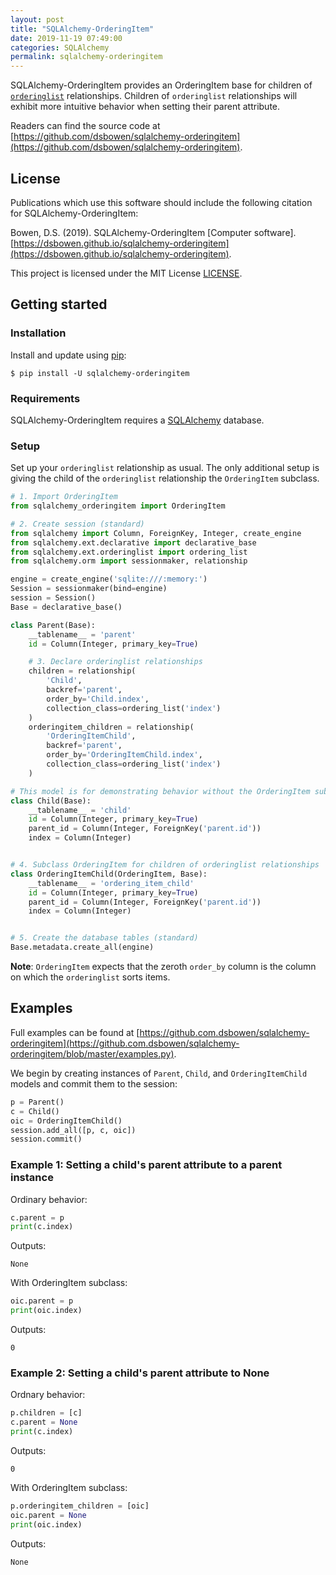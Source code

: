 ```yaml
---
layout: post
title: "SQLAlchemy-OrderingItem"
date: 2019-11-19 07:49:00
categories: SQLAlchemy
permalink: sqlalchemy-orderingitem
---
```


SQLAlchemy-OrderingItem provides an OrderingItem base for children of [`orderinglist`](https://docs.sqlalchemy.org/en/13/orm/extensions/orderinglist.html) relationships. Children of `orderinglist` relationships will exhibit more intuitive behavior when setting their parent attribute.

Readers can find the source code at [https://github.com/dsbowen/sqlalchemy-orderingitem](https://github.com/dsbowen/sqlalchemy-orderingitem).

## License

Publications which use this software should include the following citation for SQLAlchemy-OrderingItem:

Bowen, D.S. (2019). SQLAlchemy-OrderingItem \[Computer software\]. [https://dsbowen.github.io/sqlalchemy-orderingitem](https://dsbowen.github.io/sqlalchemy-orderingitem).

This project is licensed under the MIT License [LICENSE](https://github.com/dsbowen/sqlalchemy-orderingitem/blob/master/LICENSE).

## Getting started

### Installation

Install and update using [pip](https://pip.pypa.io/en/stable/quickstart):

```
$ pip install -U sqlalchemy-orderingitem
```

### Requirements

SQLAlchemy-OrderingItem requires a [SQLAlchemy](https://www.sqlalchemy.org) database.

### Setup

Set up your `orderinglist` relationship as usual. The only additional setup is giving the child of the `orderinglist` relationship the `OrderingItem` subclass.

```python
# 1. Import OrderingItem
from sqlalchemy_orderingitem import OrderingItem

# 2. Create session (standard)
from sqlalchemy import Column, ForeignKey, Integer, create_engine
from sqlalchemy.ext.declarative import declarative_base
from sqlalchemy.ext.orderinglist import ordering_list
from sqlalchemy.orm import sessionmaker, relationship

engine = create_engine('sqlite:///:memory:')
Session = sessionmaker(bind=engine)
session = Session()
Base = declarative_base()

class Parent(Base):
    __tablename__ = 'parent'
    id = Column(Integer, primary_key=True)

    # 3. Declare orderinglist relationships
    children = relationship(
        'Child', 
        backref='parent',
        order_by='Child.index',
        collection_class=ordering_list('index')
    )
    orderingitem_children = relationship(
        'OrderingItemChild', 
        backref='parent',
        order_by='OrderingItemChild.index',
        collection_class=ordering_list('index')
    )

# This model is for demonstrating behavior without the OrderingItem subclass
class Child(Base):
    __tablename__ = 'child'
    id = Column(Integer, primary_key=True)
    parent_id = Column(Integer, ForeignKey('parent.id'))
    index = Column(Integer)


# 4. Subclass OrderingItem for children of orderinglist relationships
class OrderingItemChild(OrderingItem, Base):
    __tablename__ = 'ordering_item_child'
    id = Column(Integer, primary_key=True)
    parent_id = Column(Integer, ForeignKey('parent.id'))
    index = Column(Integer)


# 5. Create the database tables (standard)
Base.metadata.create_all(engine)
```

**Note**: `OrderingItem` expects that the zeroth `order_by` column is the column on which the `orderinglist` sorts items.

## Examples

Full examples can be found at [https://github.com.dsbowen/sqlalchemy-orderingitem](https://github.com.dsbowen/sqlalchemy-orderingitem/blob/master/examples.py).

We begin by creating instances of `Parent`, `Child`, and `OrderingItemChild` models and commit them to the session:

```python
p = Parent()
c = Child()
oic = OrderingItemChild()
session.add_all([p, c, oic])
session.commit()
```

### Example 1: Setting a child's parent attribute to a parent instance

Ordinary behavior:

```python
c.parent = p
print(c.index)
```

Outputs:

```
None
```

With OrderingItem subclass:

```python
oic.parent = p
print(oic.index)
```

Outputs:

```
0
```

### Example 2: Setting a child's parent attribute to None

Ordnary behavior:

```python
p.children = [c]
c.parent = None
print(c.index)
```

Outputs:

```
0
```

With OrderingItem subclass:

```python
p.orderingitem_children = [oic]
oic.parent = None
print(oic.index)
```

Outputs:

```
None
```